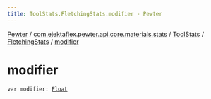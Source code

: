 ```yaml
---
title: ToolStats.FletchingStats.modifier - Pewter
---
```


[Pewter](../../../index.html) / [com.ejektaflex.pewter.api.core.materials.stats](../../index.html) / [ToolStats](../index.html) / [FletchingStats](index.html) / [modifier](./modifier.html)

# modifier

`var modifier: `[`Float`](https://kotlinlang.org/api/latest/jvm/stdlib/kotlin/-float/index.html)